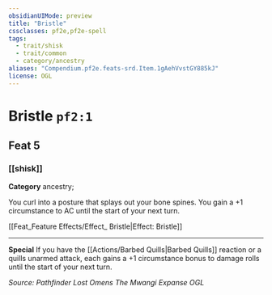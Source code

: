 ```yaml
---
obsidianUIMode: preview
title: "Bristle"
cssclasses: pf2e,pf2e-spell
tags:
  - trait/shisk
  - trait/common
  - category/ancestry
aliases: "Compendium.pf2e.feats-srd.Item.1gAehVvstGY885kJ"
license: OGL
---
```

# Bristle `pf2:1`
## Feat 5
### [[shisk]]

**Category** ancestry; 




You curl into a posture that splays out your bone spines. You gain a +1 circumstance to AC until the start of your next turn.

[[Feat_Feature Effects/Effect_ Bristle|Effect: Bristle]]

* * *

**Special** If you have the [[Actions/Barbed Quills|Barbed Quills]] reaction or a quills unarmed attack, each gains a +1 circumstance bonus to damage rolls until the start of your next turn.

*Source: Pathfinder Lost Omens The Mwangi Expanse*
*OGL*